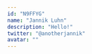 ```yaml
---
id: "N9FFYG"
name: "Jannik Luhn"
description: "Hello!"
twitter: "@anotherjannik"
avatar: ""
---
```

